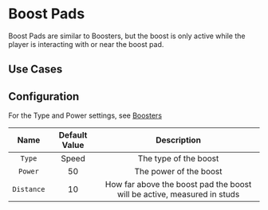 # Boost Pads

Boost Pads are similar to Boosters, but the boost is only active while the player is interacting with or near the boost pad.

## Use Cases

## Configuration

For the Type and Power settings, see [Boosters](/docs/client-objects/boosters.md)

| Name | Default Value | Description
|:-----:|:-----:|:-----:
| `Type` | Speed | The type of the boost
| `Power` | 50 | The power of the boost
| `Distance` | 10 | How far above the boost pad the boost will be active, measured in studs
